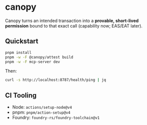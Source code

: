 # canopy

Canopy turns an intended transaction into a **provable, short-lived permission** bound to that exact call (capability now; EAS/EAT later).

## Quickstart
```bash
pnpm install
pnpm -w -F @canopy/attest build
pnpm -w -F mcp-server dev
```

Then:
```bash
curl -s http://localhost:8787/health/ping | jq
```

## CI Tooling
- Node: `actions/setup-node@v4`
- pnpm: `pnpm/action-setup@v4`
- Foundry: `foundry-rs/foundry-toolchain@v1`
